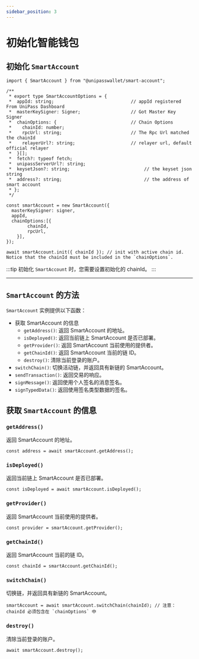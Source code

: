 ```yaml
---
sidebar_position: 3
---
```


# 初始化智能钱包

## 初始化 `SmartAccount`

```tsx
import { SmartAccount } from "@unipasswallet/smart-account";

/**
 * export type SmartAccountOptions = {
 *  appId: string;                             // appId registered From UniPass Dashboard
 *  masterKeySigner: Signer;                   // Got Master Key Signer
 *  chainOptions: {                            // Chain Options
 *    chainId: number;
 *    rpcUrl: string;                          // The Rpc Url matched the chainId
 *    relayerUrl?: string;                     // relayer url, default official relayer
 *  }[];
 *  fetch?: typeof fetch;
 *  unipassServerUrl?: string;
 *  keysetJson?: string;                            // the keyset json string
 *  address?: string;                               // the address of smart account
 * };
 */

const smartAccount = new SmartAccount({
  masterKeySigner: signer,
  appId,
  chainOptions:[{
		chainId,
		rpcUrl,
	}],
});

await smartAccount.init({ chainId }); // init with active chain id. Notice that the chainId must be included in the `chainOptions`.
```

:::tip
初始化 `SmartAccount` 时，您需要设置初始化的 chainId。
:::

---

## `SmartAccount` 的方法

`SmartAccount` 实例提供以下函数：

- 获取 SmartAccount 的信息
    - `getAddress()`: 返回 SmartAccount 的地址。
    - `isDeployed()`: 返回当前链上 SmartAccount 是否已部署。
    - `getProvider()`: 返回 SmartAccount 当前使用的提供者。
    - `getChainId()`: 返回 SmartAccount 当前的链 ID。
    - `destroy()`: 清除当前登录的账户。
- `switchChain()`: 切换活动链，并返回具有新链的 SmartAccount。
- `sendTransaction()`: 返回交易的响应。
- `signMessage()`: 返回使用个人签名的消息签名。
- `signTypedData()`: 返回使用签名类型数据的签名。

## 获取 `SmartAccount` 的信息

### `getAddress()`

返回 SmartAccount 的地址。

```tsx
const address = await smartAccount.getAddress();
```

### `isDeployed()`

返回当前链上 SmartAccount 是否已部署。

```tsx
const isDeployed = await smartAccount.isDeployed();
```

### `getProvider()`

返回 SmartAccount 当前使用的提供者。

```tsx
const provider = smartAccount.getProvider();
```

### `getChainId()`

返回 SmartAccount 当前的链 ID。

```tsx
const chainId = smartAccount.getChainId();
```

### `switchChain()`

切换链，并返回具有新链的 SmartAccount。

```tsx
smartAccount = await smartAccount.switchChain(chainId); // 注意：chainId 必须包含在 `chainOptions` 中
```

### `destroy()`

清除当前登录的账户。

```tsx
await smartAccount.destroy();
```
